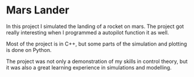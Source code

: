 # Mars Lander
In this project I simulated the landing of a rocket on mars. The project got really interesting when I programmed a autopilot function it as well.

Most of the project is in C++, but some parts of the simulation and plotting is done on Python.

The project was not only a demonstration of my skills in control theory, but it was also a great learning experience in simulations and modelling.
